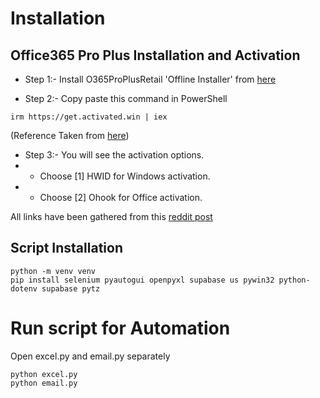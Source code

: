 # Installation
## Office365 Pro Plus Installation and Activation

- Step 1:- Install O365ProPlusRetail 'Offline Installer' from [here](https://gravesoft.dev/office_c2r_links)

- Step 2:- Copy paste this command in PowerShell
```
irm https://get.activated.win | iex
```
(Reference Taken from [here](https://massgrave.dev/#method_1_-_powershell))

- Step 3:- You will see the activation options.
- - Choose [1] HWID for Windows activation.
- - Choose [2] Ohook for Office activation.

All links have been gathered from this [reddit post](https://www.reddit.com/r/Piracy/comments/1814gmp/guide_how_to_pirate_microsoft_office_properly/)
## Script Installation
```
python -m venv venv
pip install selenium pyautogui openpyxl supabase us pywin32 python-dotenv supabase pytz
```

# Run script for Automation
Open excel.py and email.py separately 
```
python excel.py
python email.py
```